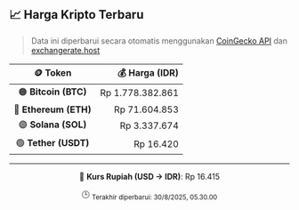 

<!-- HARGA_KRIPTO -->
## 📈 Harga Kripto Terbaru

> Data ini diperbarui secara otomatis menggunakan [CoinGecko API](https://www.coingecko.com/) dan [exchangerate.host](https://exchangerate.host/)

<div align="center">

| 🪙 Token | 💰 Harga (IDR) |
|:------:|---------------:|
| 🟠 **Bitcoin (BTC)**   | Rp 1.778.382.861 |
| 🔵 **Ethereum (ETH)**  | Rp 71.604.853 |
| 🟣 **Solana (SOL)**    | Rp 3.337.674 |
| 🟢 **Tether (USDT)**   | Rp 16.420 |

---

💱 **Kurs Rupiah (USD → IDR)**: Rp 16.415

🕒 <sub>Terakhir diperbarui: 30/8/2025, 05.30.00</sub>

</div>
<!-- /HARGA_KRIPTO -->